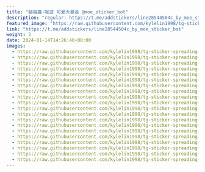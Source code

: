 ```yaml
---
title: "貓貓蟲-咖波 可愛大暴走 @moe_sticker_bot"
description: "regular: https://t.me/addstickers/line28544504c_by_moe_sticker_bot"
featured_image: "https://raw.githubusercontent.com/kylelin1998/tg-sticker-spreading-worldwide-images/main/img/a66e5269-0c94-417e-9efd-2100adc7d22c.jpg"
link: "https://t.me/addstickers/line28544504c_by_moe_sticker_bot"
weight: 3
date: 2024-01-14T14:26:46+08:00
images:
  - https://raw.githubusercontent.com/kylelin1998/tg-sticker-spreading-worldwide-images/main/img/a66e5269-0c94-417e-9efd-2100adc7d22c.jpg
  - https://raw.githubusercontent.com/kylelin1998/tg-sticker-spreading-worldwide-images/main/img/9af585f5-4052-4620-87f7-5bf2df8b424e.jpg
  - https://raw.githubusercontent.com/kylelin1998/tg-sticker-spreading-worldwide-images/main/img/7876f6f3-3c4c-43c1-be4d-2752d80210f4.jpg
  - https://raw.githubusercontent.com/kylelin1998/tg-sticker-spreading-worldwide-images/main/img/fde82e60-1758-48e1-94fe-0dedafe17c4e.jpg
  - https://raw.githubusercontent.com/kylelin1998/tg-sticker-spreading-worldwide-images/main/img/99fbd2fe-21a0-49ac-b29a-06f27f9359b6.jpg
  - https://raw.githubusercontent.com/kylelin1998/tg-sticker-spreading-worldwide-images/main/img/1adcdf9c-49d6-405c-afe4-289cbc0ad0a1.jpg
  - https://raw.githubusercontent.com/kylelin1998/tg-sticker-spreading-worldwide-images/main/img/bbdc9198-8acb-4962-a9f3-beab587b6629.jpg
  - https://raw.githubusercontent.com/kylelin1998/tg-sticker-spreading-worldwide-images/main/img/f98e96ed-d8d6-4f7e-a528-f30bf97cb3bb.jpg
  - https://raw.githubusercontent.com/kylelin1998/tg-sticker-spreading-worldwide-images/main/img/e19097f0-cec7-49df-808a-61b2325462bb.jpg
  - https://raw.githubusercontent.com/kylelin1998/tg-sticker-spreading-worldwide-images/main/img/be06f60f-7c4a-4d01-8d20-c1ac52ed6991.jpg
  - https://raw.githubusercontent.com/kylelin1998/tg-sticker-spreading-worldwide-images/main/img/948b5d87-eeb7-478b-9a91-f8926a07d0ae.jpg
  - https://raw.githubusercontent.com/kylelin1998/tg-sticker-spreading-worldwide-images/main/img/9f8329e6-c815-4baf-9153-cb88f903b440.jpg
  - https://raw.githubusercontent.com/kylelin1998/tg-sticker-spreading-worldwide-images/main/img/c35fa827-d193-4266-a200-841b0fa807c2.jpg
  - https://raw.githubusercontent.com/kylelin1998/tg-sticker-spreading-worldwide-images/main/img/183fb731-d93b-4e59-85e2-98048519f25d.jpg
  - https://raw.githubusercontent.com/kylelin1998/tg-sticker-spreading-worldwide-images/main/img/c8c09d39-9bb8-4ea7-8148-d86338dfa520.jpg
  - https://raw.githubusercontent.com/kylelin1998/tg-sticker-spreading-worldwide-images/main/img/c8f226d5-a6cc-40b8-93c4-665104893755.jpg
  - https://raw.githubusercontent.com/kylelin1998/tg-sticker-spreading-worldwide-images/main/img/b09ef4b1-7fbf-4e50-961a-05b55b5a90ad.jpg
  - https://raw.githubusercontent.com/kylelin1998/tg-sticker-spreading-worldwide-images/main/img/376ebddc-35db-4191-99fb-3153d9ee2a18.jpg
  - https://raw.githubusercontent.com/kylelin1998/tg-sticker-spreading-worldwide-images/main/img/8bd438ac-8ec0-4142-8781-b29626380457.jpg
  - https://raw.githubusercontent.com/kylelin1998/tg-sticker-spreading-worldwide-images/main/img/1d0780bb-92ad-450c-9562-cd7ffe24f9ae.jpg
---
```

